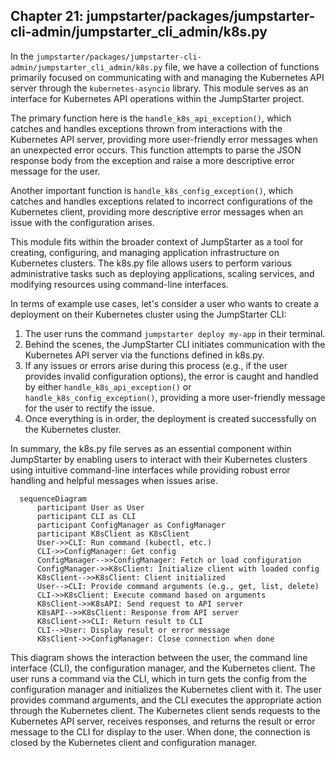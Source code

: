 ## Chapter 21: jumpstarter/packages/jumpstarter-cli-admin/jumpstarter_cli_admin/k8s.py

 In the `jumpstarter/packages/jumpstarter-cli-admin/jumpstarter_cli_admin/k8s.py` file, we have a collection of functions primarily focused on communicating with and managing the Kubernetes API server through the `kubernetes-asyncio` library. This module serves as an interface for Kubernetes API operations within the JumpStarter project.

   The primary function here is the `handle_k8s_api_exception()`, which catches and handles exceptions thrown from interactions with the Kubernetes API server, providing more user-friendly error messages when an unexpected error occurs. This function attempts to parse the JSON response body from the exception and raise a more descriptive error message for the user.

   Another important function is `handle_k8s_config_exception()`, which catches and handles exceptions related to incorrect configurations of the Kubernetes client, providing more descriptive error messages when an issue with the configuration arises.

   This module fits within the broader context of JumpStarter as a tool for creating, configuring, and managing application infrastructure on Kubernetes clusters. The k8s.py file allows users to perform various administrative tasks such as deploying applications, scaling services, and modifying resources using command-line interfaces.

   In terms of example use cases, let's consider a user who wants to create a deployment on their Kubernetes cluster using the JumpStarter CLI:

   1. The user runs the command `jumpstarter deploy my-app` in their terminal.
   2. Behind the scenes, the JumpStarter CLI initiates communication with the Kubernetes API server via the functions defined in k8s.py.
   3. If any issues or errors arise during this process (e.g., if the user provides invalid configuration options), the error is caught and handled by either `handle_k8s_api_exception()` or `handle_k8s_config_exception()`, providing a more user-friendly message for the user to rectify the issue.
   4. Once everything is in order, the deployment is created successfully on the Kubernetes cluster.

   In summary, the k8s.py file serves as an essential component within JumpStarter by enabling users to interact with their Kubernetes clusters using intuitive command-line interfaces while providing robust error handling and helpful messages when issues arise.

 ```mermaid
   sequenceDiagram
       participant User as User
       participant CLI as CLI
       participant ConfigManager as ConfigManager
       participant K8sClient as K8sClient
       User->>CLI: Run command (kubectl, etc.)
       CLI->>ConfigManager: Get config
       ConfigManager-->>ConfigManager: Fetch or load configuration
       ConfigManager->>K8sClient: Initialize client with loaded config
       K8sClient-->>K8sClient: Client initialized
       User-->CLI: Provide command arguments (e.g., get, list, delete)
       CLI->>K8sClient: Execute command based on arguments
       K8sClient->>K8sAPI: Send request to API server
       K8sAPI-->>K8sClient: Response from API server
       K8sClient->>CLI: Return result to CLI
       CLI-->User: Display result or error message
       K8sClient->>ConfigManager: Close connection when done
   ```

This diagram shows the interaction between the user, the command line interface (CLI), the configuration manager, and the Kubernetes client. The user runs a command via the CLI, which in turn gets the config from the configuration manager and initializes the Kubernetes client with it. The user provides command arguments, and the CLI executes the appropriate action through the Kubernetes client. The Kubernetes client sends requests to the Kubernetes API server, receives responses, and returns the result or error message to the CLI for display to the user. When done, the connection is closed by the Kubernetes client and configuration manager.